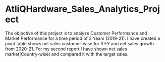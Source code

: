 # AtliQHardware_Sales_Analytics_Project
The objective of this project is to analyze Customer Performance and Market Performance for a time period of 3 Years (2019-21).
I have created a pivot table shows net sales customer-wise for 3 FY and net sales growth from 2020-21.
For my second report I have shown net sales market(Country-wise) and compared it with the target sales.
